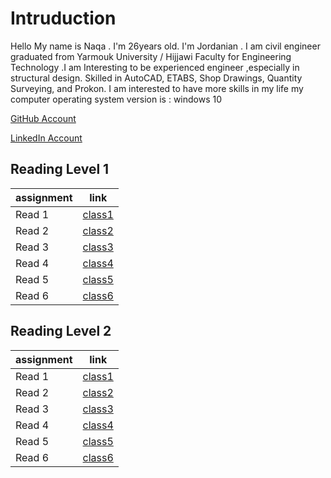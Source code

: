 # **Intruduction**
Hello 
My name is Naqa . I'm 26years old. I'm Jordanian .  I am civil   engineer  graduated  from Yarmouk University / Hijjawi Faculty for Engineering Technology .I am Interesting to be  experienced engineer ,especially in structural design. Skilled in AutoCAD, ETABS, Shop Drawings, Quantity Surveying, and Prokon. I am interested to have more skills in my life
my computer operating system version is : windows 10


[GitHub Account](https://github.com/NAQA-m)


[LinkedIn Account](https://www.linkedin.com/in/naqa-momani-116896145/)

## **Reading Level 1** 


|assignment   |    link             |
| ----------- | -----------         |
| Read 1      | [class1](Read1.md)  |
| Read 2      | [class2](Read2.md)  |
| Read 3      | [class3](Read3.md)  |
| Read 4      | [class4](Read4.md)  |
| Read 5      | [class5](Read5.md)  |
| Read 6      | [class6](Read6.md)  |


## **Reading Level 2**


|assignment   |    link                   |
| ----------- | -----------               |
| Read 1      | [class1](level2Read1.md)  |
| Read 2      | [class2](level2Read2.md)  |
| Read 3      | [class3](level2Read3.md)  |
| Read 4      | [class4](level2Read4.md)  |
| Read 5      | [class5](level2Read5.md)  |
| Read 6      | [class6](level2Read6.md)  |
